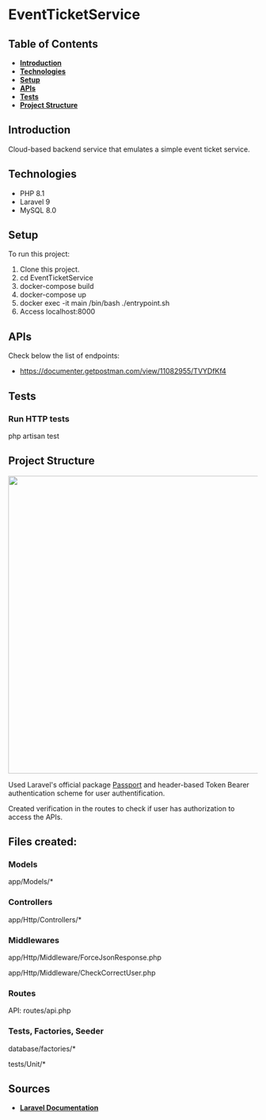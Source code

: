 # EventTicketService

## Table of Contents
- **[Introduction](#introduction)**
- **[Technologies](#technologies)**
- **[Setup](#setup)**
- **[APIs](#apis)**
- **[Tests](#tests)**
- **[Project Structure](#project-structure)**


## Introduction
Cloud-based backend service that emulates a simple event ticket service. 


## Technologies
- PHP 8.1
- Laravel 9
- MySQL 8.0


## Setup
To run this project:
1. Clone this project.
2. cd EventTicketService
3. docker-compose build
4. docker-compose up
5. docker exec -it main /bin/bash ./entrypoint.sh
6. Access localhost:8000

## APIs
Check below the list of endpoints:
* https://documenter.getpostman.com/view/11082955/TVYDfKf4


## Tests

### Run HTTP tests
php artisan test


## Project Structure
<p><img src="Class_Diagram.png" width="600"></p>

Used Laravel's official package [Passport](https://laravel.com/docs/9.x/passport) and header-based Token Bearer authentication scheme for user authentification.

Created verification in the routes to check if user has authorization to access the APIs.



## Files created:

### Models
app/Models/*

### Controllers
app/Http/Controllers/*

### Middlewares
app/Http/Middleware/ForceJsonResponse.php

app/Http/Middleware/CheckCorrectUser.php

### Routes
API: routes/api.php

### Tests, Factories, Seeder
database/factories/*

tests/Unit/*


## Sources
- **[Laravel Documentation](https://laravel.com/docs)**
